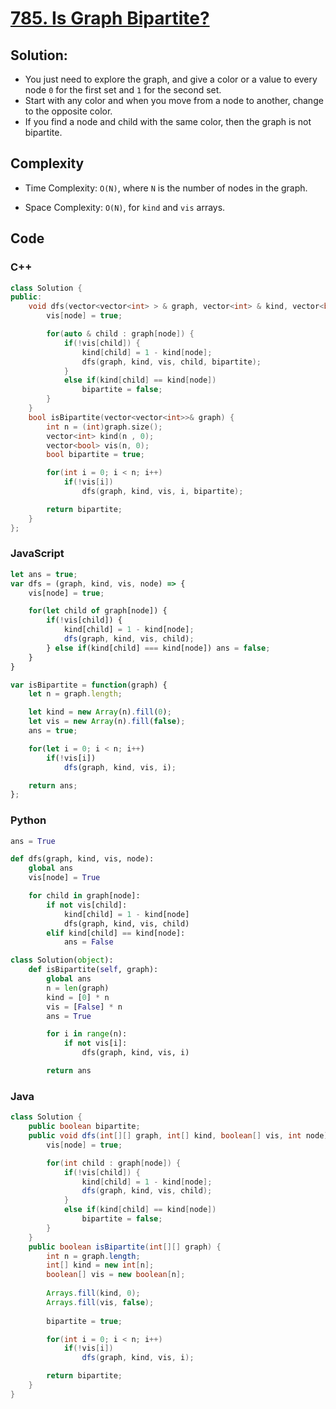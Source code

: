 # [785. Is Graph Bipartite?](https://leetcode.com/problems/is-graph-bipartite/)

## Solution:
- You just need to explore the graph, and give a color or a value to every node `0` for the first set and `1` for the second set.
- Start with any color and when you move from a node to another, change to the opposite color.
- If you find a node and child with the same color, then the graph is not bipartite.

## Complexity
- Time Complexity: `O(N)`, where `N` is the number of nodes in the graph.

- Space Complexity: `O(N)`, for `kind` and `vis` arrays.

## Code
### C++
```cpp
class Solution {
public:
    void dfs(vector<vector<int> > & graph, vector<int> & kind, vector<bool> &vis, int node, bool & bipartite) {
        vis[node] = true;

        for(auto & child : graph[node]) {
            if(!vis[child]) {
                kind[child] = 1 - kind[node];
                dfs(graph, kind, vis, child, bipartite);
            }
            else if(kind[child] == kind[node])
                bipartite = false;
        }
    }
    bool isBipartite(vector<vector<int>>& graph) {
        int n = (int)graph.size();
        vector<int> kind(n , 0);
        vector<bool> vis(n, 0);
        bool bipartite = true;

        for(int i = 0; i < n; i++)
            if(!vis[i])
                dfs(graph, kind, vis, i, bipartite);

        return bipartite;
    }
};
```

### JavaScript
```javascript
let ans = true;
var dfs = (graph, kind, vis, node) => {
    vis[node] = true;

    for(let child of graph[node]) {
        if(!vis[child]) {
            kind[child] = 1 - kind[node];
            dfs(graph, kind, vis, child);
        } else if(kind[child] === kind[node]) ans = false;
    }
}

var isBipartite = function(graph) {
    let n = graph.length;

    let kind = new Array(n).fill(0);
    let vis = new Array(n).fill(false);
    ans = true;

    for(let i = 0; i < n; i++)
        if(!vis[i])
            dfs(graph, kind, vis, i);

    return ans;
};
```

### Python
```python
ans = True

def dfs(graph, kind, vis, node):
    global ans
    vis[node] = True

    for child in graph[node]:
        if not vis[child]:
            kind[child] = 1 - kind[node]
            dfs(graph, kind, vis, child)
        elif kind[child] == kind[node]:
            ans = False

class Solution(object):
    def isBipartite(self, graph):
        global ans
        n = len(graph)
        kind = [0] * n
        vis = [False] * n
        ans = True

        for i in range(n):
            if not vis[i]:
                dfs(graph, kind, vis, i)

        return ans
```

### Java
```java
class Solution {
    public boolean bipartite;
    public void dfs(int[][] graph, int[] kind, boolean[] vis, int node) {
        vis[node] = true;

        for(int child : graph[node]) {
            if(!vis[child]) {
                kind[child] = 1 - kind[node];
                dfs(graph, kind, vis, child);
            }
            else if(kind[child] == kind[node])
                bipartite = false;
        }
    }
    public boolean isBipartite(int[][] graph) {
        int n = graph.length;
        int[] kind = new int[n];
        boolean[] vis = new boolean[n];
        
        Arrays.fill(kind, 0);
        Arrays.fill(vis, false);
        
        bipartite = true;

        for(int i = 0; i < n; i++)
            if(!vis[i])
                dfs(graph, kind, vis, i);

        return bipartite;
    }
}
```